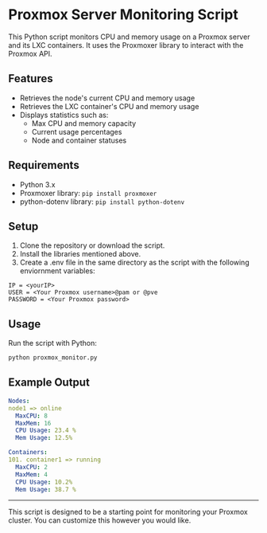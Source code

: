 # Proxmox Server Monitoring Script

This Python script monitors CPU and memory usage on a Proxmox server and its LXC containers. It uses the Proxmoxer library to interact with the Proxmox API.

## Features

- Retrieves the node's current CPU and memory usage
- Retrieves the LXC container's CPU and memory usage
- Displays statistics such as:
  - Max CPU and memory capacity
  - Current usage percentages
  - Node and container statuses

## Requirements

- Python 3.x
- Proxmoxer library: ```pip install proxmoxer```
- python-dotenv library: ```pip install python-dotenv```

## Setup

1. Clone the repository or download the script.
2. Install the libraries mentioned above.
3. Create a .env file in the same directory as the script with the following enviornment variables:

```env
IP = <yourIP>
USER = <Your Proxmox username>@pam or @pve
PASSWORD = <Your Proxmox password>
```

## Usage

Run the script with Python:

```bash
python proxmox_monitor.py
```

## Example Output

```yaml
Nodes:
node1 => online
  MaxCPU: 8
  MaxMem: 16
  CPU Usage: 23.4 %
  Mem Usage: 12.5%

Containers:
101. container1 => running
  MaxCPU: 2
  MaxMem: 4
  CPU Usage: 10.2%
  Mem Usage: 38.7 %
```

---

This script is designed to be a starting point for monitoring your Proxmox cluster. You can customize this however you would like.
